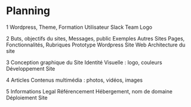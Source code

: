 # Planning

1
Wordpress, Theme, Formation Utilisateur
Slack Team Logo

2
Buts, objectifs du sites, Messages, public
Exemples Autres Sites
Pages, Fonctionnalités, Rubriques
Prototype Wordpress Site Web
Architecture du site

3
Conception graphique du Site
Identité Visuelle : logo, couleurs
Développement Site

4
Articles
Contenus multimédia : photos, vidéos, images

5
Informations Legal
Référencement
Hébergement, nom de domaine
Déploiement Site


